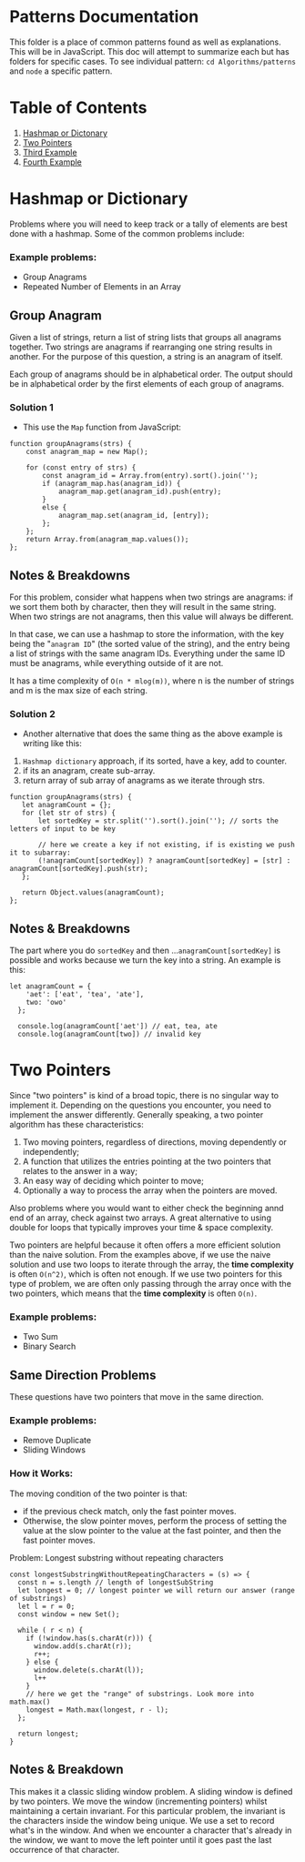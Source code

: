 # Patterns Documentation
This folder is a place of common patterns found as well as explanations. This will be in JavaScript.
This doc will attempt to summarize each but has folders for specific cases. To see individual pattern:
`cd Algorithms/patterns` and `node` a specific pattern.

# Table of Contents
1. [Hashmap or Dictonary](#Hashmap)
2. [Two Pointers](#TwoPointers)
3. [Third Example](#third-example)
4. [Fourth Example](#fourth-examplehttpwwwfourthexamplecom)


# Hashmap or Dictionary <a id="Hashmap"></a>
Problems where you will need to keep track or a tally of elements are best done with a hashmap. Some of the common problems
include:

### Example problems:
- Group Anagrams
- Repeated Number of Elements in an Array


## Group Anagram
Given a list of strings, return a list of string lists that groups all anagrams together. Two strings are anagrams if rearranging one string results in another. For the purpose of this question, a string is an anagram of itself.

Each group of anagrams should be in alphabetical order. The output should be in alphabetical order by the first elements of each group of anagrams.

### **Solution 1**
- This use the `Map` function from JavaScript:
``` 
function groupAnagrams(strs) {
    const anagram_map = new Map();

    for (const entry of strs) {
        const anagram_id = Array.from(entry).sort().join('');
        if (anagram_map.has(anagram_id)) {
            anagram_map.get(anagram_id).push(entry);
        }
        else {
            anagram_map.set(anagram_id, [entry]);
        };
    };
    return Array.from(anagram_map.values());
};
 ```
 ## Notes & Breakdowns
For this problem, consider what happens when two strings are anagrams: if we sort them both by character, then they will result in the same string. When two strings are not anagrams, then this value will always be different.

In that case, we can use a hashmap to store the information, with the key being the "`anagram ID`" (the sorted value of the string), and the entry being a list of strings with the same anagram IDs. Everything under the same ID must be anagrams, while everything outside of it are not.

It has a time complexity of `O(n * mlog(m))`, where n is the number of strings and m is the max size of each string.

### **Solution 2**
 - Another alternative that does the same thing as the above example is writing like this:
 1. `Hashmap dictionary` approach, if its sorted, have a key, add to counter.
 2. if its an anagram, create sub-array.
 3. return array of sub array of anagrams as we iterate through strs.

 ```
 function groupAnagrams(strs) {
    let anagramCount = {};
    for (let str of strs) {
        let sortedKey = str.split('').sort().join(''); // sorts the letters of input to be key

        // here we create a key if not existing, if is existing we push it to subarray:
        (!anagramCount[sortedKey]) ? anagramCount[sortedKey] = [str] : anagramCount[sortedKey].push(str);
    };

    return Object.values(anagramCount);
};
```
## Notes & Breakdowns
The part where you do `sortedKey` and then ...`anagramCount[sortedKey]` is possible and works because we turn the key into a string. 
An example is this:
```
let anagramCount = {
    'aet': ['eat', 'tea', 'ate'],
    two: 'owo'
  };
  
  console.log(anagramCount['aet']) // eat, tea, ate
  console.log(anagramCount[two]) // invalid key
  ```

# Two Pointers <a id="TwoPointers"></a>

Since "two pointers" is kind of a broad topic, there is no singular way to implement it. Depending on the questions you encounter, you need to implement the answer differently. Generally speaking, a two pointer algorithm has these characteristics:

1. Two moving pointers, regardless of directions, moving dependently or independently;
2. A function that utilizes the entries pointing at the two pointers that relates to the answer in a way;
3. An easy way of deciding which pointer to move;
4. Optionally a way to process the array when the pointers are moved.

Also problems where you would want to either check the beginning annd end of an array, check against two arrays. A great
alternative to using double for loops that typically improves your time & space complexity.

Two pointers are helpful because it often offers a more efficient solution than the naive solution. From the examples above, if we use the naive solution and use two loops to iterate through the array, the **time complexity** is often `O(n^2)`, which is often not enough. If we use two pointers for this type of problem, we are often only passing through the array once with the two pointers, which means that the **time complexity** is often `O(n)`.

### Example problems:
- Two Sum
- Binary Search

## Same Direction Problems
These questions have two pointers that move in the same direction.

### Example problems:
- Remove Duplicate
- Sliding Windows

### How it Works:
The moving condition of the two pointer is that:
- if the previous check match, only the fast pointer moves.
- Otherwise, the slow pointer moves, perform the process of setting the value at the slow pointer to the value at the fast pointer, and then the fast pointer moves.

Problem: Longest substring without repeating characters
```
const longestSubstringWithoutRepeatingCharacters = (s) => {
  const n = s.length // length of longestSubString
  let longest = 0; // longest pointer we will return our answer (range of substrings)
  let l = r = 0; 
  const window = new Set();

  while ( r < n) {
    if (!window.has(s.charAt(r))) {
      window.add(s.charAt(r));
      r++;
    } else {
      window.delete(s.charAt(l));
      l++
    }
    // here we get the "range" of substrings. Look more into math.max()
    longest = Math.max(longest, r - l);
  };

  return longest;
}
```

## Notes & Breakdown
This makes it a classic sliding window problem. A sliding window is defined by two pointers. We move the window (incrementing pointers) whilst maintaining a certain invariant. For this particular problem, the invariant is the characters inside the window being unique. We use a set to record what's in the window. And when we encounter a character that's already in the window, we want to move the left pointer until it goes past the last occurrence of that character.


